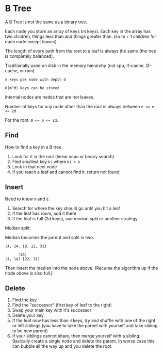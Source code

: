 # B Tree

A B Tree is not the same as a binary tree.

Each node you store an array of keys (m keys). Each key in the array has two
children, things less than and things greater than. (so m + 1 children for each
node except leaves).

The length of every path from the root to a leaf is always the same (the tree is
completely balanced).

Traditionally used on disk in the memory hierarchy (not cpu, l1-cache, l2-cache, or ram).

```
m keys per node with depth d

O(m^d) keys can be stored
```

Internal nodes are nodes that are not leaves.

Number of keys for any node other than the root is always between `d <= m <= 2d`

For the root, `0 <= m <= 2d`.

## Find

How to find a key in a B tree.

1. Look for it in the root (linear scan or binary search)
2. Find smallest key `ki` where `ki > k`
3. Look in that next node
4. If you reach a leaf and cannot find it, return not found

## Insert

Need to know `m` and `d`.

1. Search for where the key should go until you hit a leaf
2. If the leaf has room, add it there
3. If the leaf is full (2d keys), use median split or another strategy

Median split:

Median becomes the parent and split in two.

```
[4, 14, 18, 22, 31]

      [18]
[4, 14] [22, 31]
```

Then insert the median into the node above. (Recurse the algorithm up if the node
above is also full.)

## Delete

1. Find the key
2. Find the "successor" (first key of leaf to the right)
3. Swap your main key with it's successor
4. Delete your key
5. If the leaf now has less than `d` keys, try and shuffle with one of the right
   or left siblings (you have to take the parent with yourself and take sibling
   to be new parent)
6. If your siblings cannot share, then merge yourself with a sibling. Basically
   create a single node and delete the parent. In worse case this can bubble all
   the way up and you delete the root.
